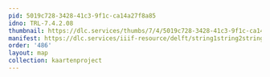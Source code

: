 ```yaml
---
pid: 5019c728-3428-41c3-9f1c-ca14a27f8a85
idno: TRL-7.4.2.08
thumbnail: https://dlc.services/thumbs/7/4/5019c728-3428-41c3-9f1c-ca14a27f8a85/full/400,339/0/default.jpg
manifest: https://dlc.services/iiif-resource/delft/string1string2string3/kaartenproject-2007/TRL-7.4.2.08
order: '486'
layout: map
collection: kaartenproject
---
```

